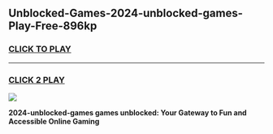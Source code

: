 
## Unblocked-Games-2024-unblocked-games-Play-Free-896kp
<h3>
<a href="https://premium76.site?title=2024-unblocked-games&ref=10A">CLICK TO PLAY</a></h3>
<hr>

<h3>
<a href="https://premium76.site?title=2024-unblocked-games&ref=10A">CLICK 2 PLAY</a>
  
</h3>

<a href="https://premium76.site?title=2024-unblocked-games&ref=10A"><img src="https://clearcache.store/games.png"></a>


**2024-unblocked-games games unblocked: Your Gateway to Fun and Accessible Online Gaming**
